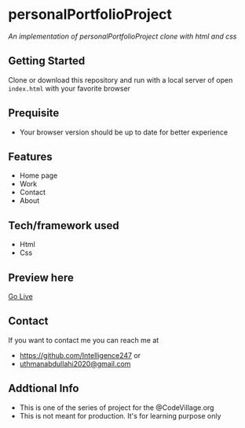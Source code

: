 # personalPortfolioProject
*An implementation of personalPortfolioProject clone with html and css*
## Getting Started
Clone or download this repository and run with a local server of open `index.html` with your favorite browser
## Prequisite
- Your browser version should be up to date for better experience
## Features
- Home page
- Work
- Contact
- About
## Tech/framework used
- Html
- Css
## Preview here
[Go Live](https://beamish-cocada-a666bb.netlify.app)
## Contact
If you want to contact me you can reach me at
- https://github.com/Intelligence247 or
- uthmanabdullahi2020@gmail.com
## Addtional Info
- This is one of the series of project for the @CodeVillage.org 
- This is not meant for production. It's for learning purpose only
